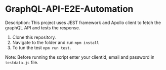 # GraphQL-API-E2E-Automation
Description:
This project uses JEST framework and Apollo client to fetch the graphQL API and tests the response.

1. Clone this repository.
2. Navigate to the folder and run `npm install`
3. To tun the test `npm run test`.

Note: Before running the script enter your clientid, email and password in `testdata.js` file.